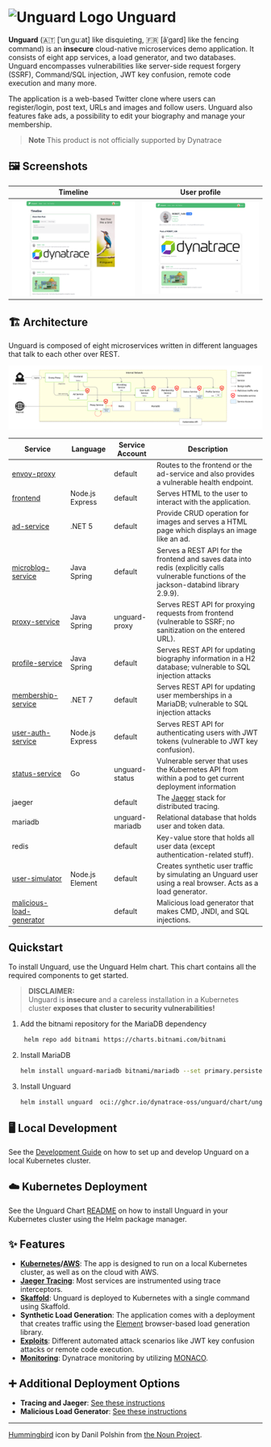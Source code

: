# ![Unguard Logo](docs/images/logo/unguard-logo-red-small.png) Unguard

**Unguard** (🇦🇹 [ˈʊnˌɡuːat] like disquieting, 🇫🇷 [ãˈɡard] like the fencing command) is an **insecure** cloud-native
microservices demo application. It consists of eight app services, a load generator, and two databases. Unguard
encompasses vulnerabilities like server-side request forgery (SSRF), Command/SQL injection, JWT key confusion,
remote code execution and many more.

The application is a web-based Twitter clone where users can register/login, post text, URLs and images and follow
users.
Unguard also features fake ads, a possibility to edit your biography and manage your membership.

> **Note**
> This product is not officially supported by Dynatrace

## 🖼️ Screenshots

| Timeline                                                                                                | User profile                                                                                                      |
|---------------------------------------------------------------------------------------------------------|-------------------------------------------------------------------------------------------------------------------|
| [![Screenshot of the timeline](./docs/images/unguard-timeline.png)](./docs/images/unguard-timeline.png) | [![Screenshot of a user profile](./docs/images/unguard-user-profile.png)](./docs/images/unguard-user-profile.png) |

## 🏗️ Architecture

Unguard is composed of eight microservices written in different languages that talk to each other over REST.

![Unguard Architecture](docs/images/unguard-architecture.svg)

| Service                                                    | Language        | Service Account | Description                                                                                                                                 |
|------------------------------------------------------------|-----------------|-----------------|---------------------------------------------------------------------------------------------------------------------------------------------|
| [envoy-proxy](./src/envoy-proxy)                           |                 | default         | Routes to the frontend or the ad-service and also provides a vulnerable health endpoint.                                                    |
| [frontend](./src/frontend)                                 | Node.js Express | default         | Serves HTML to the user to interact with the application.                                                                                   |
| [ad-service](./src/ad-service)                             | .NET 5          | default         | Provide CRUD operation for images and serves a HTML page which displays an image like an ad.                                                |
| [microblog-service](./src/microblog-service)               | Java Spring     | default         | Serves a REST API for the frontend and saves data into redis (explicitly calls vulnerable functions of the jackson-databind library 2.9.9). |
| [proxy-service](./src/proxy-service)                       | Java Spring     | unguard-proxy   | Serves REST API for proxying requests from frontend (vulnerable to SSRF; no sanitization on the entered URL).                               |
| [profile-service](./src/profile-service)                   | Java Spring     | default         | Serves REST API for updating biography information in a H2 database; vulnerable to SQL injection attacks                                    |
| [membership-service](./src/membership-service)             | .NET 7          | default         | Serves REST API for updating user memberships in a MariaDB; vulnerable to SQL injection attacks                                             |
| [user-auth-service](./src/user-auth-service)               | Node.js Express | default         | Serves REST API for authenticating users with JWT tokens (vulnerable to JWT key confusion).                                                 |
| [status-service](./src/status-service)                     | Go              | unguard-status  | Vulnerable server that uses the Kubernetes API from within a pod to get current deployment information                                      |
| jaeger                                                     |                 | default         | The [Jaeger](https://www.jaegertracing.io/) stack for distributed tracing.                                                                  |
| mariadb                                                    |                 | unguard-mariadb | Relational database that holds user and token data.                                                                                         |
| redis                                                      |                 | default         | Key-value store that holds all user data (except authentication-related stuff).                                                             |
| [user-simulator](./src/user-simulator)                     | Node.js Element | default         | Creates synthetic user traffic by simulating an Unguard user using a real browser. Acts as a load generator.                                |
| [malicious-load-generator](./src/malicious-load-generator) |                 | default         | Malicious load generator that makes CMD, JNDI, and SQL injections.                                                                          |

## Quickstart
To install Unguard, use the Unguard Helm chart. This chart contains all the required components to get started.

> **DISCLAIMER:** \
> Unguard is **insecure** and a careless installation in a Kubernetes cluster **exposes that cluster to security vulnerabilities!**

1. Add the bitnami repository for the MariaDB dependency
   ```sh
    helm repo add bitnami https://charts.bitnami.com/bitnami
   ```

2. Install MariaDB
   ```sh
   helm install unguard-mariadb bitnami/mariadb --set primary.persistence.enabled=false --wait --namespace unguard --create-namespace
   ```

3. Install Unguard

   ```sh
   helm install unguard  oci://ghcr.io/dynatrace-oss/unguard/chart/unguard --wait --namespace unguard --create-namespace
   ```

## 🖥️ Local Development
See the [Development Guide](docs/DEV-GUIDE.md) on how to set up and develop Unguard on a local Kubernetes cluster.

## ☁️ Kubernetes Deployment
See the Unguard Chart [README](chart/README.md) on how to install Unguard in your Kubernetes cluster using the Helm package manager.

## ✨ Features

* **[Kubernetes](https://kubernetes.io/)/[AWS](https://aws.amazon.com/eks)**: The app is designed to run on a local
  Kubernetes cluster, as well as on the cloud with AWS.
* [**Jaeger Tracing**](https://www.jaegertracing.io/): Most services are instrumented using trace interceptors.
* [**Skaffold**](https://skaffold.dev/): Unguard is deployed to Kubernetes with a single command using Skaffold.
* **Synthetic Load Generation**: The application comes with a deployment that creates traffic using
  the [Element](https://element.flood.io/) browser-based load generation library.
* **[Exploits](./exploit-toolkit/exploits/README.md)**: Different automated attack scenarios like JWT key confusion
  attacks or remote code execution.
* **[Monitoring](docs/MONACO.md)**: Dynatrace monitoring by
  utilizing [MONACO](https://github.com/dynatrace-oss/dynatrace-monitoring-as-code).

## ➕ Additional Deployment Options

* **Tracing and Jaeger**: [See these instructions](docs/TRACING.md)
* **Malicious Load Generator**: [See these instructions](src/malicious-load-generator/README.md)

---

[Hummingbird](https://thenounproject.com/search/?q=hummingbird&i=4138237) icon by Danil Polshin
from [the Noun Project](https://thenounproject.com/).
